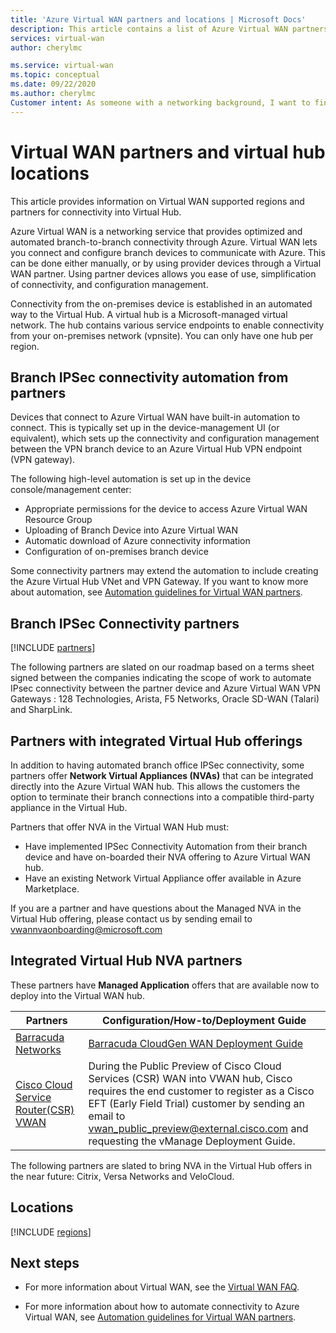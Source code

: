 ```yaml
---
title: 'Azure Virtual WAN partners and locations | Microsoft Docs'
description: This article contains a list of Azure Virtual WAN partners and hub locations.
services: virtual-wan
author: cherylmc

ms.service: virtual-wan
ms.topic: conceptual
ms.date: 09/22/2020
ms.author: cherylmc
Customer intent: As someone with a networking background, I want to find a Virtual WAN partner
---
```

# Virtual WAN partners and virtual hub locations

This article provides information on Virtual WAN supported regions and partners for connectivity into Virtual Hub.

Azure Virtual WAN is a networking service that provides optimized and automated branch-to-branch connectivity through Azure. Virtual WAN lets you connect and configure branch devices to communicate with Azure. This can be done either manually, or by using provider devices through a Virtual WAN partner. Using partner devices allows you ease of use, simplification of connectivity, and configuration management.

Connectivity from the on-premises device is established in an automated way to the Virtual Hub. A virtual hub is a Microsoft-managed virtual network. The hub contains various service endpoints to enable connectivity from your on-premises network (vpnsite). You can only have one hub per region.

## <a name="automation"></a>Branch IPSec connectivity automation from partners

Devices that connect to Azure Virtual WAN have built-in automation to connect. This is typically set up in the device-management UI (or equivalent), which sets up the connectivity and configuration management between the VPN branch device to an Azure Virtual Hub VPN endpoint (VPN gateway).

The following high-level automation is set up in the device console/management center:

* Appropriate permissions for the device to access Azure Virtual WAN Resource Group
* Uploading of Branch Device into Azure Virtual WAN
* Automatic download of Azure connectivity information
* Configuration of on-premises branch device 

Some connectivity partners may extend the automation to include creating the Azure Virtual Hub VNet and VPN Gateway. If you want to know more about automation, see [Automation guidelines for Virtual WAN partners](virtual-wan-configure-automation-providers.md).

## <a name="partners"></a>Branch IPSec Connectivity partners

[!INCLUDE [partners](../../includes/virtual-wan-partners-include.md)]

The following partners are slated on our roadmap based on a terms sheet signed between the companies indicating the scope of work to automate IPsec connectivity between the partner device and Azure Virtual WAN VPN Gateways : 128 Technologies, Arista, F5 Networks, Oracle SD-WAN (Talari) and SharpLink.

## Partners with integrated Virtual Hub offerings
In addition to having automated branch office IPSec connectivity, some partners offer **Network Virtual Appliances (NVAs)** that can be integrated directly into the Azure Virtual WAN hub.  This allows the customers the option to terminate their branch connections into a compatible third-party appliance in the Virtual Hub.  

Partners that offer NVA in the Virtual WAN Hub must:

* Have implemented IPSec Connectivity Automation from their branch device and have on-boarded their NVA offering to Azure Virtual WAN hub.
* Have an existing Network Virtual Appliance offer available in Azure Marketplace.

If you are a partner and have questions about the Managed NVA in the Virtual Hub offering, please contact us by sending email to vwannvaonboarding@microsoft.com

## Integrated Virtual Hub NVA partners
These partners have **Managed Application** offers that are available now to deploy into the Virtual WAN hub.

|Partners|Configuration/How-to/Deployment Guide|
|---|---|
|[Barracuda Networks](https://azuremarketplace.microsoft.com/en-us/marketplace/apps/barracudanetworks.barracuda_cloudgenwan_gateway?tab=Overviewus/marketplace/apps/barracudanetworks.barracuda_cloudgenwan_gateway?tab=Overview)| [Barracuda CloudGen WAN Deployment Guide](https://campus.barracuda.com/product/cloudgenwan/doc/91980640/deployment/)|
|[Cisco Cloud Service Router(CSR) VWAN](https://aka.ms/ciscoMarketPlaceOffer)| During the Public Preview of Cisco Cloud Services (CSR) WAN into VWAN hub, Cisco requires the end customer to register as a Cisco EFT (Early Field Trial) customer by sending an email to vwan_public_preview@external.cisco.com and requesting the vManage Deployment Guide. |

The following partners are slated to bring NVA in the Virtual Hub offers in the near future: Citrix, Versa Networks and VeloCloud.

## <a name="locations"></a>Locations

[!INCLUDE [regions](../../includes/virtual-wan-regions-include.md)]

## Next steps

* For more information about Virtual WAN, see the [Virtual WAN FAQ](virtual-wan-faq.md).

* For more information about how to automate connectivity to Azure Virtual WAN, see [Automation guidelines for Virtual WAN partners](virtual-wan-configure-automation-providers.md).
